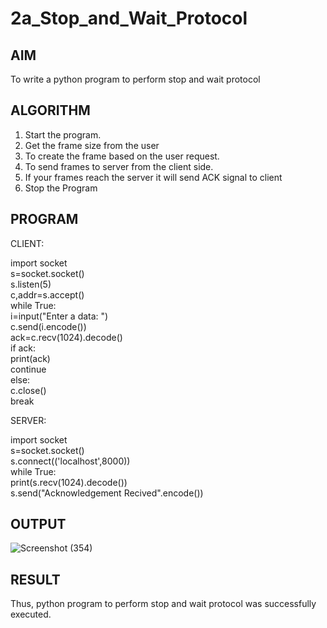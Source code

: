 # 2a_Stop_and_Wait_Protocol
## AIM 
To write a python program to perform stop and wait protocol
## ALGORITHM
1. Start the program.
2. Get the frame size from the user
3. To create the frame based on the user request.
4. To send frames to server from the client side.
5. If your frames reach the server it will send ACK signal to client
6. Stop the Program
## PROGRAM


CLIENT:

import socket  <br>
s=socket.socket() <br>
s.listen(5) <br>
c,addr=s.accept() <br>
while True:<br>
 i=input("Enter a data: ") <br>
 c.send(i.encode()) <br>
 ack=c.recv(1024).decode()<br>
 if ack:<br>
    print(ack)<br>
    continue<br>
 else:<br>
    c.close()<br>
    break<br>
    
SERVER:

import socket<br>
s=socket.socket()<br>
s.connect(('localhost',8000))<br>
while True:<br>
 print(s.recv(1024).decode())<br>
 s.send("Acknowledgement Recived".encode())<br>
 
## OUTPUT
![Screenshot (354)](https://github.com/user-attachments/assets/f90180ec-e279-45d4-991b-eab484bb1ab6)

## RESULT
Thus, python program to perform stop and wait protocol was successfully executed.
